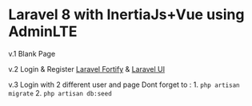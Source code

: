 # Laravel 8 with InertiaJs+Vue using AdminLTE

v.1 Blank Page

v.2 Login & Register [Laravel Fortify](https://github.com/laravel/fortify) & [Laravel UI](https://github.com/laravel/ui) 

v.3 Login with 2 different user and page 
    Dont forget to :
    1. `php artisan migrate`
    2. `php artisan db:seed`
    
